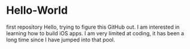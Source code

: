 # Hello-World
first repository
Hello, trying to figure this GitHub out.
I am interested in learning how to build iOS apps.
I am very limited at coding, it has been a long time since I have jumped into that pool.
